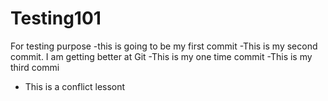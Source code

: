 # Testing101
For testing purpose
-this is going to be my first commit
-This is my second commit. I am getting better at Git
-This is my one time commit
-This is my third commi
- This is a conflict lessont
